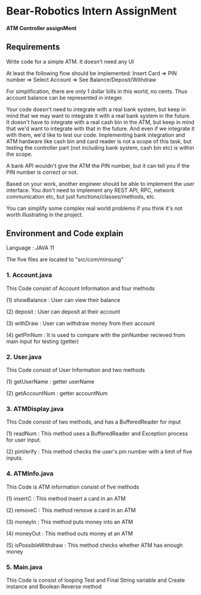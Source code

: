 # Bear-Robotics Intern AssignMent

#### ATM Controller assignMent



## Requirements

Write code for a simple ATM. It doesn't need any UI

At least the following flow should be implemented: Insert Card => PIN number => Select Account => See Balance/Deposit/Withdraw

For simplification, there are only 1 dollar bills in this world, no cents. Thus account balance can be represented in integer.

Your code doesn't need to integrate with a real bank system, but keep in mind that we may want to integrate it with a real bank system in the future. It doesn't have to integrate with a real cash bin in the ATM, but keep in mind that we'd want to integrate with that in the future. And even if we integrate it with them, we'd like to test our code. Implementing bank integration and ATM hardware like cash bin and card reader is not a scope of this task, but testing the controller part (not including bank system, cash bin etc) is within the scope.

A bank API wouldn't give the ATM the PIN number, but it can tell you if the PIN number is correct or not.

Based on your work, another engineer should be able to implement the user interface. You don't need to implement any REST API, RPC, network communication etc, but just functions/classes/methods, etc.

You can simplify some complex real world problems if you think it's not worth illustrating in the project.

## Environment and Code explain
Language : JAVA 11

The five files are located to "src/com/minsung"

### 1. Account.java
This Code consist of Account Information and four methods

(1) showBalance : User can view their balance

(2) deposit : User can deposit at their account

(3) withDraw : User can withdraw money from their account

(4) getPinNum : It is used to compare with the pinNumber recieved from main input for testing (getter)

### 2. User.java
This Code consist of User Information and two methods

(1) getUserName : getter userName

(2) getAccountNum : getter accountNum

### 3. ATMDisplay.java
This Code consist of two methods, and has a BufferedReader for input

(1) readNum : This method uses a BufferedReader and Exception process for user input.

(2) pinVerify : This method checks the user's pin number with a limit of five inputs.

### 4. ATMInfo.java

This Code is ATM information consist of five methods

(1) insertC : This method insert a card in an ATM

(2) removeC : This method remove a card in an ATM

(3) moneyIn : This method puts money into an ATM

(4) moneyOut : This method outs money at an ATM

(5) isPossibleWithdraw : This method checks whether ATM has enough money

### 5. Main.java

This Code is consist of looping Test and Final String variable and Create instance and Boolean Reverse method
